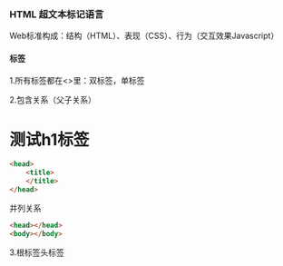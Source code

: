 ### HTML 超文本标记语言

Web标准构成：结构（HTML）、表现（CSS）、行为（交互效果Javascript）

#### 标签

1.所有标签都在<>里：<html></html>双标签，单标签<br/>

2.包含关系（父子关系）

<h1>测试h1标签</h1>

```html
<head>
	<title>
    </title>   
</head>
```

并列关系

```html
<head></head>
<body></body>
```

3.<html>根标签<head>头标签<title>标题<body>主体

<html lang="en">en定义语言为英语，zh-CN定义语言为中文；

```html
<meta charset="UTF-8"> 
```

UTF-8万国码；

##### 常用标签

	1.标题标签：<h1>—<h6>(双标签)重要性依次递减，文字加粗，字号变大（h1字号最大），一个标题独占一行。

2.段落标签：<p></p>文本在段落中根据浏览器窗口大小自动换行，段与段有空隙。

3.换行标签：<br/>强制换行，单标签，没有空隙。

##### 文本格式化

1.**加粗**<strong></strong>或<b></b>

2.**倾斜**<em></em>或<i></i>

3.删除线<del></del>或<s></s>

4.下划线<ins></ins>或<u></u>

```html
	<strong>加粗</strong>文字
    <em>倾斜</em>文字
    <del>删除线</del>文字
    <ins>下划线</ins>文字
```

##### 盒子(装内容)

1.<div></div>分区，布局一行只有一个div,大盒子；

2.<span></span>跨行，一行可以有多个span，小盒子。

```html
    <div>单独占一行单独占一行单独占一行</div>
    <div>单独占一行单独占一行单独占一行</div>
    <span>百度</span>
    <span>新浪</span>
    <span>腾讯</span>
```

![1675852783383](C:\Users\lenovo\AppData\Roaming\Typora\typora-user-images\1675852783383.png)

##### 图像标签和路径

1.图像标签<img src="图像URL" alt="替换文本，图像不能显示的文字">，**src**是<img>标签的**`必须属性`**，指定图像文件的路径和文件名；**title**:提示文本，鼠标放到图像上时显示文字；**width**(像素):设置图像宽度；**height**(像素)：设置图像高度（一般修改一个，另一个等比例缩放）；**border**(像素)：设置图像边框粗细（一般通过CSS设置）。

属性写在<img>标签名里后；属性不分先后，标签名与属性，属性与属性之间均以空格分开。属性采取键值对格式

```html
<img src="img.jpg" alt="" height="250"  title="草莓熊"><br/>
    <img src="img.jpg" alt="" width="250"  title="草莓熊"><br/>
    <img src="img1.jpg" alt="一人之下"><br/>
    <img src="img.jpg" alt="" height="250"  title="草莓熊" border="15"><br/>
```

2.路径

2.1相对路径：引用文件所在位置，图片相对于HTML页面的位置；同一级路径：直接写；上一级路径:加**../**+图片；下一级路径：文件名+"/"+图片。

2.2绝对路径：图片在电脑中的位置（不支持使用）C盘，D盘标，网页图片地址复制使用。

**链接标签**







